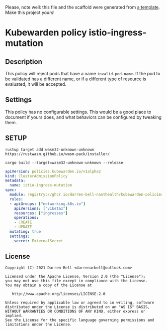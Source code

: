 Please, note well: this file and the scaffold were generated from [a
template](https://github.com/kubewarden/policy-rust-template). Make
this project yours!

# Kubewarden policy istio-ingress-mutation

## Description

This policy will reject pods that have a name `invalid-pod-name`. If
the pod to be validated has a different name, or if a different type
of resource is evaluated, it will be accepted.

## Settings

This policy has no configurable settings. This would be a good place
to document if yours does, and what behaviors can be configured by
tweaking them.

## SETUP
```
rustup target add wasm32-unknown-unknown
https://rustwasm.github.io/wasm-pack/installer/

cargo build --target=wasm32-unknown-unknown --release
```

```yaml
apiVersion: policies.kubewarden.io/v1alpha2
kind: ClusterAdmissionPolicy
metadata:
  name: istio-ingress-mutation
spec:
  module: registry://ghcr.io/darren-bell-nanthealth/kubewarden-policies/istio-ingress-mutation:latest
  rules:
  - apiGroups: ["networking.k8s.io"]
    apiVersions: ["v1beta1"]
    resources: ["ingresses"]
    operations:
    - CREATE
    - UPDATE
  mutating: true
  settings:
    secret: ExternalSecret
```
## License

```
Copyright (C) 2021 Darren Bell <darrenarbell@outlook.com>

Licensed under the Apache License, Version 2.0 (the "License");
you may not use this file except in compliance with the License.
You may obtain a copy of the License at

   http://www.apache.org/licenses/LICENSE-2.0

Unless required by applicable law or agreed to in writing, software
distributed under the License is distributed on an "AS IS" BASIS,
WITHOUT WARRANTIES OR CONDITIONS OF ANY KIND, either express or implied.
See the License for the specific language governing permissions and
limitations under the License.
```

